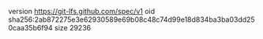 version https://git-lfs.github.com/spec/v1
oid sha256:2ab872275e3e62930589e69b08c48c74d99e18d834ba3ba03dd250caa35b6f94
size 29236
